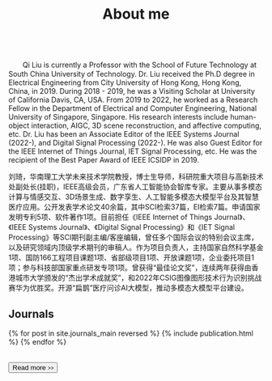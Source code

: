 ﻿---
permalink: /
title: "About me"
excerpt: "About me"
author_profile: true
redirect_from: 
  - /about/
  - /about.html
---

<br />
　　Qi Liu is currently a Professor with the School of Future Technology at South China University of Technology. Dr. Liu received the Ph.D degree in Electrical Engineering from City University of Hong Kong, Hong Kong, China, in 2019. During 2018 - 2019, he was a Visiting Scholar at University of California Davis, CA, USA. From 2019 to 2022, he worked as a Research Fellow in the Department of Electrical and Computer Engineering, National University of Singapore, Singapore. His research interests include human-object interaction, AIGC, 3D scene reconstruction, and affective computing, etc. Dr. Liu has been an Associate Editor of the IEEE Systems Journal (2022-), and Digital Signal Processing (2022-). He was also Guest Editor for the IEEE Internet of Things Journal, IET Signal Processing, etc. He was the recipient of the Best Paper Award of IEEE ICSIDP in 2019. 

  刘琦，华南理工大学未来技术学院教授，博士生导师，科研院重大项目与高新技术处副处长(挂职)，IEEE高级会员，广东省人工智能协会智库专家。主要从事多模态计算与情感交互、3D场景生成、数字孪生、人工智能多模态大模型平台及其智慧医疗应用。公开发表学术论文40余篇，其中SCI检索37篇，EI检索7篇。申请国家发明专利5项、软件著作1项。目前担任《IEEE Internet of Things Journal》、《IEEE Systems Journal》、《Digital Signal Processing》和《IET Signal Processing》等SCI期刊副主编/客座编辑，曾任多个国际会议的特别会议主席，以及研究领域内顶级学术期刊的审稿人。作为项目负责人，主持国家自然科学基金1项、国防166工程项目课题1项、省部级项目1项、开放课题1项，企业委托项目1项；参与科技部国家重点研发专项1项。曾获得“最佳论文奖”，连续两年获得由香港城市大学颁发的“杰出学术成就奖”，和2022年CSIG图像图形技术行为识别挑战赛华为优胜奖。开源“扁鹊”医疗问诊AI大模型，推动多模态大模型平台建设。

Journals
----------
<div>
  <table>
  {% for post in site.journals_main reversed %}
    <tr>{% include publication.html %}</tr>
  {% endfor %}
  </table>
   <a href="/journals/">
    <button class="btn btn--readmore">Read more <font size="1">>></font></button>
  </a>
</div>

<!-- <div margin-bottom:100px>
  <a href="/journals/">
    <button class="btn btn--readmore">Read more <font size="1">>></font></button>
  </a>
</div>  -->




